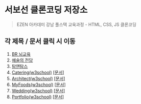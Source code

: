 # 서보선 클론코딩 저장소
> EZEN 아카데미 강남 풀스택 교육과정 - HTML, CSS, JS 클론코딩

## 각 제목 / 문서 클릭 시 이동
1. [BR 뇌교육](www.sqhtjs0104.github.io/clonepages/brain_clone/index.html)
2. [예술의 전당](www.sqhtjs0104.github.io/clonepages/seoulArtCenter_clone/index.html)
3. [탐앤탐스](www.sqhtjs0104.github.io/clonepages/tomNtoms_clone/index.html)
4. [Catering(w3school)](www.sqhtjs0104.github.io/clonepages/catering_clone/index.html) [[문서]](./catering_clone/22.09.20-서보선.pdf)
5. [Architect(w3school)](www.sqhtjs0104.github.io/clonepages/architects_clone/index.html) [[문서]](./architects_clone/22.09.21-서보선.pdf)
6. [MyFoods(w3school)](www.sqhtjs0104.github.io/clonepages/food_clone/index.html) [[문서]](./food_clone/22.09.22-서보선.pdf)
7. [Wedding(w3school)](www.sqhtjs0104.github.io/clonepages/wedding_clone/index.html) [[문서]](./wedding_clone/22.09.23-서보선.pdf)
8. [Portfolio(w3school)](www.sqhtjs0104.github.io/clonepages/portfolio_clone/index.html) [[문서]](./portfolio_clone/22.09.27-서보선.pdf)